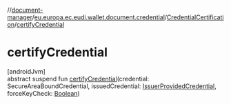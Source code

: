 //[document-manager](../../../index.md)/[eu.europa.ec.eudi.wallet.document.credential](../index.md)/[CredentialCertification](index.md)/[certifyCredential](certify-credential.md)

# certifyCredential

[androidJvm]\
abstract suspend fun [certifyCredential](certify-credential.md)(credential: SecureAreaBoundCredential, issuedCredential: [IssuerProvidedCredential](../-issuer-provided-credential/index.md), forceKeyCheck: [Boolean](https://kotlinlang.org/api/latest/jvm/stdlib/kotlin-stdlib/kotlin/-boolean/index.html))
